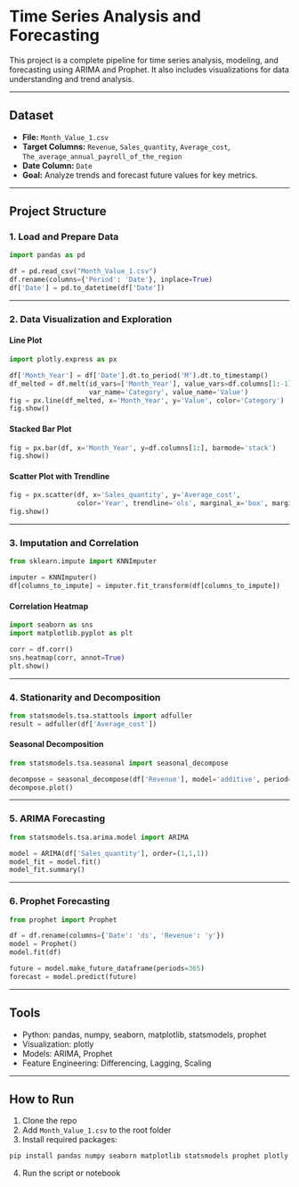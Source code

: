 # Time Series Analysis and Forecasting

This project is a complete pipeline for time series analysis, modeling, and forecasting using ARIMA and Prophet. It also includes visualizations for data understanding and trend analysis.

---

## Dataset

- **File:** `Month_Value_1.csv`
- **Target Columns:** `Revenue`, `Sales_quantity`, `Average_cost`, `The_average_annual_payroll_of_the_region`
- **Date Column:** `Date`
- **Goal:** Analyze trends and forecast future values for key metrics.

---

## Project Structure

### 1. Load and Prepare Data

```python
import pandas as pd

df = pd.read_csv("Month_Value_1.csv")
df.rename(columns={'Period': 'Date'}, inplace=True)
df['Date'] = pd.to_datetime(df['Date'])
```

---

### 2. Data Visualization and Exploration

#### Line Plot

```python
import plotly.express as px

df['Month_Year'] = df['Date'].dt.to_period('M').dt.to_timestamp()
df_melted = df.melt(id_vars=['Month_Year'], value_vars=df.columns[1:-1],
                    var_name='Category', value_name='Value')
fig = px.line(df_melted, x='Month_Year', y='Value', color='Category')
fig.show()
```

#### Stacked Bar Plot

```python
fig = px.bar(df, x='Month_Year', y=df.columns[1:], barmode='stack')
fig.show()
```

#### Scatter Plot with Trendline

```python
fig = px.scatter(df, x='Sales_quantity', y='Average_cost',
                 color='Year', trendline='ols', marginal_x='box', marginal_y='box')
fig.show()
```

---

### 3. Imputation and Correlation

```python
from sklearn.impute import KNNImputer

imputer = KNNImputer()
df[columns_to_impute] = imputer.fit_transform(df[columns_to_impute])
```

#### Correlation Heatmap

```python
import seaborn as sns
import matplotlib.pyplot as plt

corr = df.corr()
sns.heatmap(corr, annot=True)
plt.show()
```

---

### 4. Stationarity and Decomposition

```python
from statsmodels.tsa.stattools import adfuller
result = adfuller(df['Average_cost'])
```

#### Seasonal Decomposition

```python
from statsmodels.tsa.seasonal import seasonal_decompose

decompose = seasonal_decompose(df['Revenue'], model='additive', period=30)
decompose.plot()
```

---

### 5. ARIMA Forecasting

```python
from statsmodels.tsa.arima.model import ARIMA

model = ARIMA(df['Sales_quantity'], order=(1,1,1))
model_fit = model.fit()
model_fit.summary()
```

---

### 6. Prophet Forecasting

```python
from prophet import Prophet

df = df.rename(columns={'Date': 'ds', 'Revenue': 'y'})
model = Prophet()
model.fit(df)

future = model.make_future_dataframe(periods=365)
forecast = model.predict(future)
```

---

## Tools

- Python: pandas, numpy, seaborn, matplotlib, statsmodels, prophet
- Visualization: plotly
- Models: ARIMA, Prophet
- Feature Engineering: Differencing, Lagging, Scaling

---

## How to Run

1. Clone the repo
2. Add `Month_Value_1.csv` to the root folder
3. Install required packages:

```bash
pip install pandas numpy seaborn matplotlib statsmodels prophet plotly
```

4. Run the script or notebook

